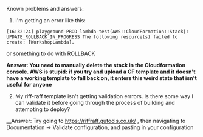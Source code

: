 Known problems and answers:

1. I'm getting an error like this:
```
[16:32:24] playground-PROD-lambda-test(AWS::CloudFormation::Stack}: UPDATE_ROLLBACK_IN_PROGRESS The following resource(s) failed to create: [WorkshopLambda].
```

or something to do with ROLLBACK

__Answer: You need to manually delete the stack in the Cloudformation console. AWS is stupid: if you try and upload a CF template and it doesn't have a working template to fall back on, it enters this weird state that isn't useful for anyone__


2. My riff-raff template isn't getting validation errrors. Is there some way I can validate it before going through the process of building and attempting to deploy?

__Answer: Try going to https://riffraff.gutools.co.uk/ , then navigating to Documentation -> Validate configuration, and pasting in your configuration
